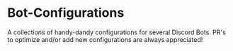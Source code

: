 # Bot-Configurations
A collections of handy-dandy configurations for several Discord Bots. PR's to optimize and/or add new configurations are always appreciated!
